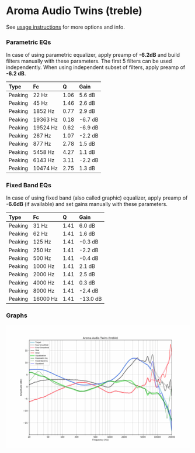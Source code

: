 # Aroma Audio Twins (treble)
See [usage instructions](https://github.com/jaakkopasanen/AutoEq#usage) for more options and info.

### Parametric EQs
In case of using parametric equalizer, apply preamp of **-6.2dB** and build filters manually
with these parameters. The first 5 filters can be used independently.
When using independent subset of filters, apply preamp of **-6.2 dB**.

| Type    | Fc       |    Q | Gain    |
|:--------|:---------|:-----|:--------|
| Peaking | 22 Hz    | 1.06 | 5.6 dB  |
| Peaking | 45 Hz    | 1.46 | 2.6 dB  |
| Peaking | 1852 Hz  | 0.77 | 2.9 dB  |
| Peaking | 19363 Hz | 0.18 | -6.7 dB |
| Peaking | 19524 Hz | 0.62 | -6.9 dB |
| Peaking | 267 Hz   | 1.07 | -2.2 dB |
| Peaking | 877 Hz   | 2.78 | 1.5 dB  |
| Peaking | 5458 Hz  | 4.27 | 1.1 dB  |
| Peaking | 6143 Hz  | 3.11 | -2.2 dB |
| Peaking | 10474 Hz | 2.75 | 1.3 dB  |

### Fixed Band EQs
In case of using fixed band (also called graphic) equalizer, apply preamp of **-6.6dB**
(if available) and set gains manually with these parameters.

| Type    | Fc       |    Q | Gain     |
|:--------|:---------|:-----|:---------|
| Peaking | 31 Hz    | 1.41 | 6.0 dB   |
| Peaking | 62 Hz    | 1.41 | 1.6 dB   |
| Peaking | 125 Hz   | 1.41 | -0.3 dB  |
| Peaking | 250 Hz   | 1.41 | -2.2 dB  |
| Peaking | 500 Hz   | 1.41 | -0.4 dB  |
| Peaking | 1000 Hz  | 1.41 | 2.1 dB   |
| Peaking | 2000 Hz  | 1.41 | 2.5 dB   |
| Peaking | 4000 Hz  | 1.41 | 0.3 dB   |
| Peaking | 8000 Hz  | 1.41 | -2.4 dB  |
| Peaking | 16000 Hz | 1.41 | -13.0 dB |

### Graphs
![](./Aroma%20Audio%20Twins%20(treble).png)